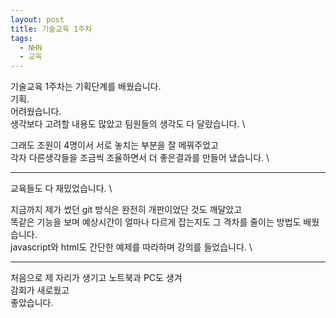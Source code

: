 ```yaml
---
layout: post
title: 기술교육 1주차
tags:
  - NHN
  - 교육
---
```


기술교육 1주차는 기획단계를 배웠습니다. \
기획. \
어려웠습니다. \
생각보다 고려할 내용도 많았고 팀원들의 생각도 다 달랐습니다. \

그래도 조원이 4명이서 서로 놓치는 부분을 잘 메꿔주었고 \
각자 다른생각들을 조금씩 조율하면서 더 좋은결과를 만들어 냈습니다. \

---

교육들도 다 재밌었습니다. \

지금까지 제가 썼던 git 방식은 완전히 개판이었단 것도 깨달았고 \
똑같은 기능을 보며 예상시간이 얼마나 다르게 잡는지도 그 격차를 줄이는 방법도 배웠습니다. \
javascript와 html도 간단한 예제를 따라하며 강의를 들었습니다. \

---

처음으로 제 자리가 생기고 노트북과 PC도 생겨 \
감회가 새로웠고 \
좋았습니다.

